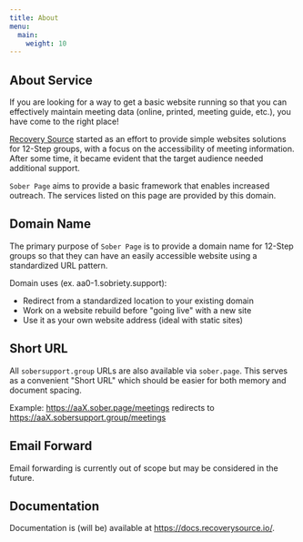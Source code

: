 ```yaml
---
title: About
menu:
  main:
    weight: 10
---
```


About Service
-------------

If you are looking for a way to get a basic website running so that you can
effectively maintain meeting data (online, printed, meeting guide, etc.), you
have come to the right place!

[Recovery Source](https://docs.recoverysource.io/) started as an effort to
provide simple websites solutions for 12-Step groups, with a focus on the
accessibility of meeting information. After some time, it became evident that
the target audience needed additional support.

``Sober Page`` aims to provide a basic framework that enables increased
outreach. The services listed on this page are provided by this domain.

Domain Name
-----------

The primary purpose of ``Sober Page`` is to provide a domain name for 12-Step
groups so that they can have an easily accessible website using a standardized
URL pattern.

Domain uses (ex. aa0-1.sobriety.support):

- Redirect from a standardized location to your existing domain
- Work on a website rebuild before "going live" with a new site
- Use it as your own website address (ideal with static sites)

Short URL
---------

All ``sobersupport.group`` URLs are also available via ``sober.page``. This
serves as a convenient "Short URL" which should be easier for both memory and
document spacing.

Example: https://aaX.sober.page/meetings
redirects to https://aaX.sobersupport.group/meetings

Email Forward
-------------

Email forwarding is currently out of scope but may be considered in the future.

Documentation
-------------

Documentation is (will be) available at https://docs.recoverysource.io/.
